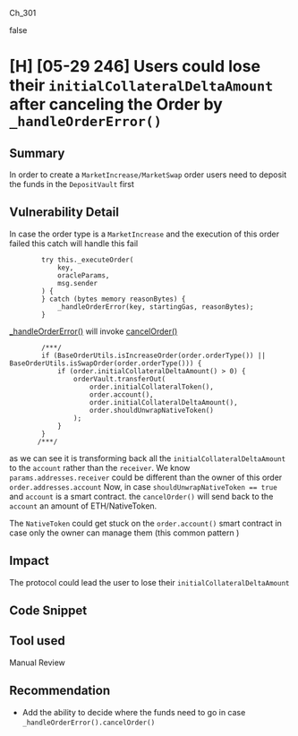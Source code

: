 Ch_301

false

# [H] [05-29 246] Users could lose their `initialCollateralDeltaAmount` after canceling the Order by `_handleOrderError()`

## Summary
In order to create a `MarketIncrease/MarketSwap` order users need to deposit the funds in the `DepositVault` first

## Vulnerability Detail
In case the order type is a `MarketIncrease` and the execution of this order failed this catch will handle this fail 
```solidity
        try this._executeOrder(
            key,
            oracleParams,
            msg.sender
        ) {
        } catch (bytes memory reasonBytes) {
            _handleOrderError(key, startingGas, reasonBytes);
        }
```
[_handleOrderError()](https://github.com/sherlock-audit/2023-04-gmx/blob/main/gmx-synthetics/contracts/exchange/OrderHandler.sol#L272-L287) will invoke [cancelOrder()](https://github.com/sherlock-audit/2023-04-gmx/blob/main/gmx-synthetics/contracts/order/OrderUtils.sol#L219-L241)
```solidity
        /***/
        if (BaseOrderUtils.isIncreaseOrder(order.orderType()) || BaseOrderUtils.isSwapOrder(order.orderType())) {
            if (order.initialCollateralDeltaAmount() > 0) {
                orderVault.transferOut(
                    order.initialCollateralToken(),
                    order.account(),
                    order.initialCollateralDeltaAmount(),
                    order.shouldUnwrapNativeToken()
                );
            }
        }
       /***/
```
as we can see it is transforming back all the `initialCollateralDeltaAmount` to the `account` rather than the `receiver`.
We know `params.addresses.receiver` could be different than the owner of this order `order.addresses.account`
Now, in case `shouldUnwrapNativeToken == true` and `account` is a smart contract. the `cancelOrder()` will send back to the `account` an amount of ETH/NativeToken.

The `NativeToken` could get stuck on the `order.account()` smart contract in case only the  owner can manage them (this common pattern ) 

## Impact
The protocol could lead the user to lose their `initialCollateralDeltaAmount`

## Code Snippet

## Tool used

Manual Review

## Recommendation
- Add the ability to decide where the funds need to go in case `_handleOrderError().cancelOrder()`